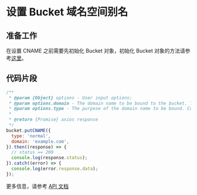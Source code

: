 # 设置 Bucket 域名空间别名

## 准备工作

在设置 CNAME 之前需要先初始化 Bucket 对象，初始化 Bucket 对象的方法请参考[这里](./initialize_config_and_qingstor_zh-CN.md)。

## 代码片段

```javascript
/**
 * @param {Object} options - User input options;
 * @param options.domain - The domain name to be bound to the bucket. The domain name must have been registered and not bound to another bucket.
 * @param options.type - The purpose of the domain name to be bound. Currently supports two types, normal and website.
 *
 * @return {Promise} axios response
 */
bucket.putCNAME({
  type: 'normal',
  domain: 'example.com',
}).then((response) => {
  // status == 200
  console.log(response.status);
}).catch((error) => {
  console.log(error.response.data);
});
```

更多信息，请参考 [API 文档](https://docsv3.qingcloud.com/storage/object-storage/api/bucket/cname/put_cname/)
